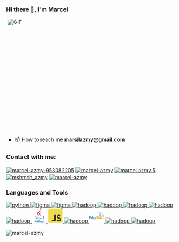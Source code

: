 ### Hi there 👋, I'm Marcel

<img align="right" alt="GIF" src="https://github.com/arsentieva/arsentieva/blob/main/code.gif?raw=true" width="500" height="320" />

<!-- 
- ✍ You can find my projects here [Portfolio]()
-->
- 📫 How to reach me **marsilazmy@gmail.com**

### Contact with me:
<p align="left">
  <a href="https://www.linkedin.com/in/marcel-azmy-953082205/" target="blank"><img align="center" src="https://raw.githubusercontent.com/rahuldkjain/github-profile-readme-generator/master/src/images/icons/Social/linked-in-alt.svg" alt="marcel-azmy-953082205" height="30" width="40"/></a>
  <a href="https://stackoverflow.com/users/26880430/marcel-azmy" target="blank"><img align="center" src="https://raw.githubusercontent.com/rahuldkjain/github-profile-readme-generator/master/src/images/icons/Social/stack-overflow.svg" alt="marcel-azmy" height="30" width="40" /></a>
  <a href="https://www.facebook.com/marcel.azmy.5/" target="blank"><img align="center" src="https://raw.githubusercontent.com/rahuldkjain/github-profile-readme-generator/master/src/images/icons/Social/facebook.svg" alt="marcel.azmy.5" height="30" width="40" /></a>
  <a href="https://www.instagram.com/mshmsh_azmy/" target="blank"><img align="center" src="https://raw.githubusercontent.com/rahuldkjain/github-profile-readme-generator/master/src/images/icons/Social/instagram.svg" alt="mshmsh_azmy" height="30" width="40" /></a>
  <a href="https://github.com/marcel-azmy" target="blank"><img align="center" src="https://upload.wikimedia.org/wikipedia/commons/9/91/Octicons-mark-github.svg" alt="marcel-azmy" height="30" width="40" /></a>
</p>

<h3 align="left">Languages and Tools</h3>
<p align="left">  <a href="https://www.python.org/" target="_blank" rel="noreferrer"> <img src="https://www.vectorlogo.zone/logos/python/python-icon.svg" alt="python" width="40" height="40"/> </a> <a href="https://www.jupyter.org" target="_blank" rel="noreferrer"> <img src="https://www.vectorlogo.zone/logos/jupyter/jupyter-icon.svg" alt="figma" width="40" height="40"/> </a> <a href="https://www.tensorflow.org" target="_blank" rel="noreferrer"> <img src="hhttps://www.vectorlogo.zone/logos/tensorflow/tensorflow-icon.svg" alt="figma" width="40" height="40"/> </a> <a href="https://www.pytorch.org/" target="_blank" rel="noreferrer"> <img src="https://www.vectorlogo.zone/logos/pytorch/pytorch-icon.svg" alt="hadoop" width="40" height="40"/> </a> <a href="https://www.opencv.org/" target="_blank" rel="noreferrer"> <img src="https://www.vectorlogo.zone/logos/opencv/opencv-icon.svg" alt="hadoop" width="40" height="40"/> </a> <a href="https://www.scikit-learn.org/" target="_blank" rel="noreferrer"> <img src="https://raw.githubusercontent.com/scikit-learn/scikit-learn/main/doc/logos/scikit-learn-logo.png" alt="hadoop" width="40" height="40"/> </a> <a href="https://www.w3.org/html/" target="_blank" rel="noreferrer"> <img src="https://www.vectorlogo.zone/logos/w3_html5/w3_html5-icon.svg" alt="hadoop" width="40" height="40"/> </a> <a href="https://www.w3.org/Style/CSS/" target="_blank" rel="noreferrer"> <img src="https://www.vectorlogo.zone/logos/w3_css/w3_css-icon.svg" alt="hadoop" width="40" height="40"/> </a> <a href="https://www.java.com" target="_blank" rel="noreferrer"> <img src="https://raw.githubusercontent.com/devicons/devicon/master/icons/java/java-original.svg" alt="java" width="40" height="40"/> </a> <a href="https://developer.mozilla.org/en-US/docs/Web/JavaScript" target="_blank" rel="noreferrer"> <img src="https://raw.githubusercontent.com/devicons/devicon/master/icons/javascript/javascript-original.svg" alt="javascript" width="40" height="40"/> </a> <a href="https://hadoop.apache.org/" target="_blank" rel="noreferrer"> <img src="https://www.vectorlogo.zone/logos/apache_hadoop/apache_hadoop-icon.svg" alt="hadoop" width="40" height="40"/> </a> <a href="https://www.mysql.com/" target="_blank" rel="noreferrer"> <img src="https://raw.githubusercontent.com/devicons/devicon/master/icons/mysql/mysql-original-wordmark.svg" alt="mysql" width="40" height="40"/> </a> <a href="https://hadoop.apache.org/" target="_blank" rel="noreferrer"> <img src="https://www.vectorlogo.zone/logos/apache_hadoop/apache_hadoop-icon.svg" alt="hadoop" width="40" height="40"/> </a> <a href="https://www.php.net/" target="_blank" rel="noreferrer"> <img src="https://www.vectorlogo.zone/logos/php/php-horizontal.svg" alt="hadoop" width="40" height="40"/> </a> </p>

<p><img align="center" src="https://github-readme-stats.vercel.app/api/top-langs?username=marcel-azmy&show_icons=true&locale=en&layout=compact" alt="marcel-azmy" /></p>
